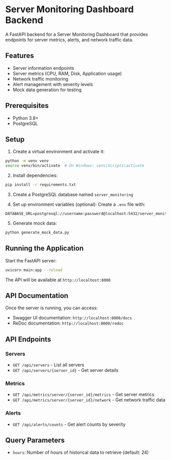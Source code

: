 # Server Monitoring Dashboard Backend

A FastAPI backend for a Server Monitoring Dashboard that provides endpoints for server metrics, alerts, and network traffic data.

## Features

- Server information endpoints
- Server metrics (CPU, RAM, Disk, Application usage)
- Network traffic monitoring
- Alert management with severity levels
- Mock data generation for testing

## Prerequisites

- Python 3.8+
- PostgreSQL

## Setup

1. Create a virtual environment and activate it:

```bash
python -m venv venv
source venv/bin/activate  # On Windows: venv\Scripts\activate
```

2. Install dependencies:

```bash
pip install -r requirements.txt
```

3. Create a PostgreSQL database named `server_monitoring`

4. Set up environment variables (optional):
   Create a `.env` file with:

```
DATABASE_URL=postgresql://username:password@localhost:5432/server_monitoring
```

5. Generate mock data:

```bash
python generate_mock_data.py
```

## Running the Application

Start the FastAPI server:

```bash
uvicorn main:app --reload
```

The API will be available at `http://localhost:8000`

## API Documentation

Once the server is running, you can access:

- Swagger UI documentation: `http://localhost:8000/docs`
- ReDoc documentation: `http://localhost:8000/redoc`

## API Endpoints

### Servers

- `GET /api/servers` - List all servers
- `GET /api/servers/{server_id}` - Get server details

### Metrics

- `GET /api/metrics/server/{server_id}/metrics` - Get server metrics
- `GET /api/metrics/server/{server_id}/network` - Get network traffic data

### Alerts

- `GET /api/alerts/counts` - Get alert counts by severity

## Query Parameters

- `hours`: Number of hours of historical data to retrieve (default: 24)
